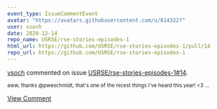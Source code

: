 ```yaml
---
event_type: IssueCommentEvent
avatar: "https://avatars.githubusercontent.com/u/814322?"
user: vsoch
date: 2020-12-14
repo_name: USRSE/rse-stories-episodes-1
html_url: https://github.com/USRSE/rse-stories-episodes-1/pull/14
repo_url: https://github.com/USRSE/rse-stories-episodes-1
---
```


<a href='https://github.com/vsoch' target='_blank'>vsoch</a> commented on issue <a href='https://github.com/USRSE/rse-stories-episodes-1/pull/14' target='_blank'>USRSE/rse-stories-episodes-1#14</a>.

<small>aww, thanks @pweschmidt, that's one of the nicest things I've heard this year! <3 ...</small>

<a href='https://github.com/USRSE/rse-stories-episodes-1/pull/14' target='_blank'>View Comment</a>